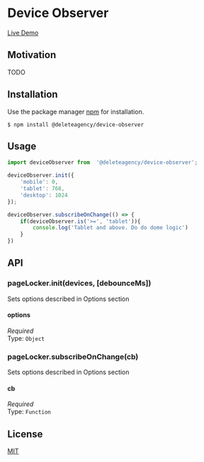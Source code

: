 # Device Observer

[Live Demo](https://delete-agency.github.io/device-observer/)

## Motivation

TODO 

## Installation

Use the package manager [npm](https://docs.npmjs.com/about-npm/) for installation.

```
$ npm install @deleteagency/device-observer
```

## Usage

```js
import deviceObserver from  '@deleteagency/device-observer';

deviceObserver.init({
    'mobile': 0,
    'tablet': 768,
    'desktop': 1024
});

deviceObserver.subscribeOnChange(() => {
    if(deviceObserver.is('>=', 'tablet')){
        console.log('Tablet and above. Do do dome logic')
    }
})
```

## API

### pageLocker.init(devices, [debounceMs])

Sets options described in Options section

#### options

*Required*<br>
Type: `Object`

### pageLocker.subscribeOnChange(cb)

Sets options described in Options section

#### cb

*Required*<br>
Type: `Function`


## License
[MIT](https://choosealicense.com/licenses/mit/)